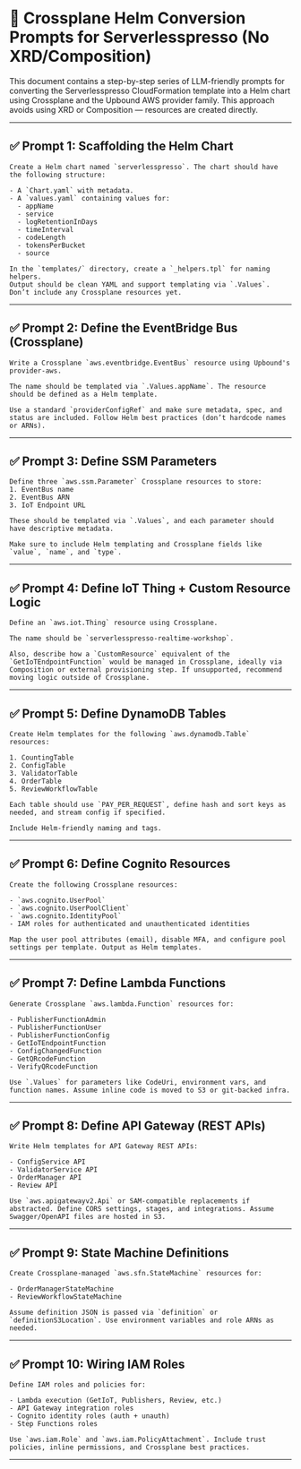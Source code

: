 # 🚀 Crossplane Helm Conversion Prompts for Serverlesspresso (No XRD/Composition)

This document contains a step-by-step series of LLM-friendly prompts for converting the Serverlesspresso CloudFormation template into a Helm chart using Crossplane and the Upbound AWS provider family. This approach avoids using XRD or Composition — resources are created directly.

---

## ✅ Prompt 1: Scaffolding the Helm Chart

```
Create a Helm chart named `serverlesspresso`. The chart should have the following structure:

- A `Chart.yaml` with metadata.
- A `values.yaml` containing values for:
  - appName
  - service
  - logRetentionInDays
  - timeInterval
  - codeLength
  - tokensPerBucket
  - source

In the `templates/` directory, create a `_helpers.tpl` for naming helpers.
Output should be clean YAML and support templating via `.Values`. Don’t include any Crossplane resources yet.
```

---

## ✅ Prompt 2: Define the EventBridge Bus (Crossplane)

```
Write a Crossplane `aws.eventbridge.EventBus` resource using Upbound's provider-aws.

The name should be templated via `.Values.appName`. The resource should be defined as a Helm template.

Use a standard `providerConfigRef` and make sure metadata, spec, and status are included. Follow Helm best practices (don’t hardcode names or ARNs).
```

---

## ✅ Prompt 3: Define SSM Parameters

```
Define three `aws.ssm.Parameter` Crossplane resources to store:
1. EventBus name
2. EventBus ARN
3. IoT Endpoint URL

These should be templated via `.Values`, and each parameter should have descriptive metadata.

Make sure to include Helm templating and Crossplane fields like `value`, `name`, and `type`.
```

---

## ✅ Prompt 4: Define IoT Thing + Custom Resource Logic

```
Define an `aws.iot.Thing` resource using Crossplane.

The name should be `serverlesspresso-realtime-workshop`.

Also, describe how a `CustomResource` equivalent of the `GetIoTEndpointFunction` would be managed in Crossplane, ideally via Composition or external provisioning step. If unsupported, recommend moving logic outside of Crossplane.
```

---

## ✅ Prompt 5: Define DynamoDB Tables

```
Create Helm templates for the following `aws.dynamodb.Table` resources:

1. CountingTable
2. ConfigTable
3. ValidatorTable
4. OrderTable
5. ReviewWorkflowTable

Each table should use `PAY_PER_REQUEST`, define hash and sort keys as needed, and stream config if specified.

Include Helm-friendly naming and tags.
```

---

## ✅ Prompt 6: Define Cognito Resources

```
Create the following Crossplane resources:

- `aws.cognito.UserPool`
- `aws.cognito.UserPoolClient`
- `aws.cognito.IdentityPool`
- IAM roles for authenticated and unauthenticated identities

Map the user pool attributes (email), disable MFA, and configure pool settings per template. Output as Helm templates.
```

---

## ✅ Prompt 7: Define Lambda Functions

```
Generate Crossplane `aws.lambda.Function` resources for:

- PublisherFunctionAdmin
- PublisherFunctionUser
- PublisherFunctionConfig
- GetIoTEndpointFunction
- ConfigChangedFunction
- GetQRcodeFunction
- VerifyQRcodeFunction

Use `.Values` for parameters like CodeUri, environment vars, and function names. Assume inline code is moved to S3 or git-backed infra.
```

---

## ✅ Prompt 8: Define API Gateway (REST APIs)

```
Write Helm templates for API Gateway REST APIs:

- ConfigService API
- ValidatorService API
- OrderManager API
- Review API

Use `aws.apigatewayv2.Api` or SAM-compatible replacements if abstracted. Define CORS settings, stages, and integrations. Assume Swagger/OpenAPI files are hosted in S3.
```

---

## ✅ Prompt 9: State Machine Definitions

```
Create Crossplane-managed `aws.sfn.StateMachine` resources for:

- OrderManagerStateMachine
- ReviewWorkflowStateMachine

Assume definition JSON is passed via `definition` or `definitionS3Location`. Use environment variables and role ARNs as needed.
```

---

## ✅ Prompt 10: Wiring IAM Roles

```
Define IAM roles and policies for:

- Lambda execution (GetIoT, Publishers, Review, etc.)
- API Gateway integration roles
- Cognito identity roles (auth + unauth)
- Step Functions roles

Use `aws.iam.Role` and `aws.iam.PolicyAttachment`. Include trust policies, inline permissions, and Crossplane best practices.
```

---